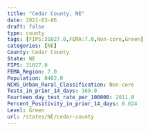 ```yaml
---
title: "Cedar County, NE"
date: 2021-03-06
draft: false
type: county
tags: [FIPS:31027.0,FEMA:7.0,Non-core,Green]
categories: [NE]
County: Cedar County
State: NE
FIPS: 31027.0
FEMA_Region: 7.0
Population: 8402.0
NCHS_Urban_Rural_Classification: Non-core
Tests_in_prior_14_days: 169.0
Fourteen_day_test_rate_per_100000: 2011.0
Percent_Positivity_in_prior_14_days: 0.024
Level: Green
url: /states/NE/cedar-county
---
```



